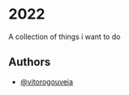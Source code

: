 # 2022

A collection of things i want to do


## Authors

- [@vitorogouveia](https://www.github.com/vitorgouveia)